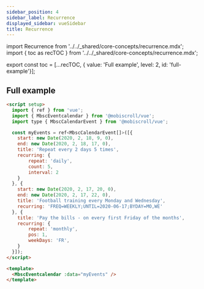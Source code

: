 ```yaml
---
sidebar_position: 4
sidebar_label: Recurrence
displayed_sidebar: vueSidebar
title: Recurrence
---
```


import Recurrence from '../../_shared/core-concepts/recurrence.mdx';
import { toc as recTOC } from '../../_shared/core-concepts/recurrence.mdx';

export const toc = [...recTOC, { value: 'Full example', level: 2, id: 'full-example'}];

<Recurrence />

<h2 id="full-example">Full example</h2>

```html title="Recurring events on the eventcalendar"
<script setup>
  import { ref } from 'vue';
  import { MbscEventcalendar } from '@mobiscroll/vue';
  import type { MbscCalendarEvent } from '@mobiscroll/vue';

  const myEvents = ref<MbscCalendarEvent[]>([{
    start: new Date(2020, 2, 18, 9, 0),
    end: new Date(2020, 2, 18, 17, 0),
    title: 'Repeat every 2 days 5 times',
    recurring: {
        repeat: 'daily',
        count: 5,
        interval: 2
    }
  }, {
    start: new Date(2020, 2, 17, 20, 0),
    end: new Date(2020, 2, 17, 22, 0),
    title: 'Football training every Monday and Wednesday',
    recurring: 'FREQ=WEEKLY;UNTIL=2020-06-17;BYDAY=MO,WE'
  }, {
    title: 'Pay the bills - on every first Friday of the months',
    recurring: {
        repeat: 'monthly',
        pos: 1,
        weekDays: 'FR',
    }
  }]);
</script>

<template>
  <MbscEventcalendar :data="myEvents" />
</template>
```